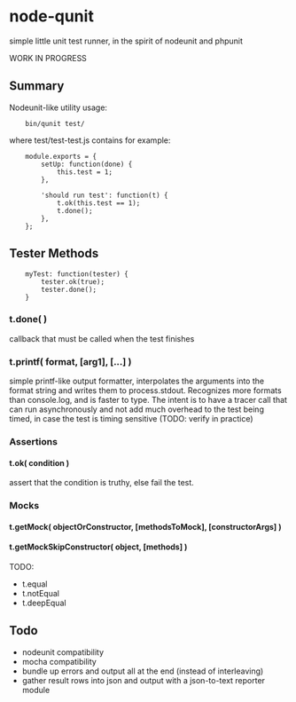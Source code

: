 node-qunit
==========

simple little unit test runner, in the spirit of nodeunit and phpunit

WORK IN PROGRESS


## Summary

Nodeunit-like utility usage:

        bin/qunit test/

where test/test-test.js contains for example:

        module.exports = {
            setUp: function(done) {
                this.test = 1;
            },

            'should run test': function(t) {
                t.ok(this.test == 1);
                t.done();
            },
        };


## Tester Methods

        myTest: function(tester) {
            tester.ok(true);
            tester.done();
        }

### t.done( )

callback that must be called when the test finishes

### t.printf( format, [arg1], [...] )

simple printf-like output formatter, interpolates the arguments into the
format string and writes them to process.stdout.  Recognizes more formats than
console.log, and is faster to type.  The intent is to have a tracer call that
can run asynchronously and not add much overhead to the test being timed, in
case the test is timing sensitive (TODO: verify in practice)

### Assertions

#### t.ok( condition )

assert that the condition is truthy, else fail the test.

### Mocks

#### t.getMock( objectOrConstructor, [methodsToMock], [constructorArgs] )

#### t.getMockSkipConstructor( object, [methods] )

TODO:

- t.equal
- t.notEqual
- t.deepEqual

## Todo

- nodeunit compatibility
- mocha compatibility
- bundle up errors and output all at the end (instead of interleaving)
- gather result rows into json and output with a json-to-text reporter module
